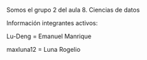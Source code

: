 Somos el grupo 2 del aula 8. Ciencias de datos

Información integrantes activos:

Lu-Deng = Emanuel Manrique

maxluna12 = Luna Rogelio

